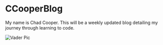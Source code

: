 # CCooperBlog

My name is Chad Cooper. This will be a weekly updated blog detailing my journey through learning to code.

![Vader Pic](images/Vader.JPG "My coding partner")

